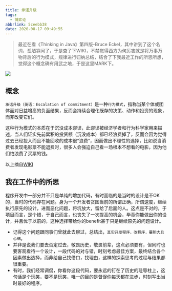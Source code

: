```yaml
---
title: 承诺升级
tags:
  - 博弈论
abbrlink: 5ceebb38
date: 2020-08-17 09:49:55
---
```


> 最近在看《Thinking in Java》第四版-Bruce Eckel，其中讲到了这个名词，孤陋寡闻了，于是查了下WIKI，不禁觉得西方为何厉害就是将万事万物背后的行为模式，规律进行归纳总结，结合了下我最近工作的所思所想，觉得这个概念确有用武之地，于是这里MARK下。


![](https://static.1991421.cn/2020/2020-08-17-095843.jpeg)

## 概念
`承诺升级（英语：Escalation of commitment）`是一种`行为模式`，指称当某个体或团体面对日益增高的负面结果，反而会持续合理化既存的决策、动作和投资的现象，而非改变它们。

这种行为模式的本质在于沉没成本谬误，此谬误被经济学者和行为科学家用来描述，当人们证实先前累积的投资额（沉没成本）都已经浪费掉了，反而会因为觉得过去已经投入而且不能回收的成本很“浪费”，因而做出不理性的选择，比如说当消费者发现电影票不能退费时，很多人会强迫自己看一场根本不想看的电影，因为他们怕浪费了买票的钱。

以上摘自[WIKI](https://zh.wikipedia.org/wiki/%E6%89%BF%E8%AB%BE%E5%8D%87%E7%B4%9A)

## 我在工作中的所思
程序开发中一部分并不只是单纯的增加代码，有时面临的是当时的设计是不OK的，当时的代码存在问题。身为一个开发者贪图当前的所谓正确，所谓速度，继续执行原先的设计，进而恶化问题，将坑放大，留给了后面的人。这点是不对的，于项目而言，是个错，于自己而言，也丧失了一次提高的机会，毕竟你能做出你的设计，并且优于以前的，这种选择带给你的benefit甚于只是继续原先的问题设计。

- 记得这个问题跟同事们曾就此去聊过，总结出，`其实开发程序，改程序，要胆大且心细`。
- 并非是说我们要去否定过去，敬畏历史，敬畏前辈，这点必须要有，但同时也要客观看待一个设计，一段代码的对与错，时刻考虑最佳方案，最终结合各个因素做出选择，而非给自己找借口，找理由，这样的探索思考的过程与结果都很重要。
- 有时，我们经常调侃，你看你这段代码，要永远的钉在了历史的耻辱柱上，这句话是个玩笑，要不是玩笑，唯一的目的是督促你每天都在进步，时刻写出当时最好的程序。

